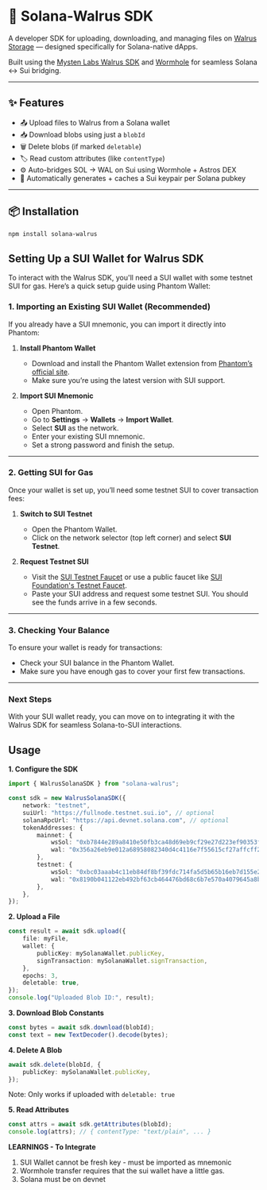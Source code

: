 # 🐘 Solana-Walrus SDK

A developer SDK for uploading, downloading, and managing files on [Walrus Storage](https://mystenlabs.com/projects/walrus) — designed specifically for Solana-native dApps.

Built using the [Mysten Labs Walrus SDK](https://sdk.mystenlabs.com/walrus) and [Wormhole](https://wormhole.com) for seamless Solana ↔ Sui bridging.

---

## ✨ Features

- 📤 Upload files to Walrus from a Solana wallet
- 📥 Download blobs using just a `blobId`
- 🗑️ Delete blobs (if marked `deletable`)
- 🏷️ Read custom attributes (like `contentType`)
- ⚙️ Auto-bridges SOL → WAL on Sui using Wormhole + Astros DEX
- 🔐 Automatically generates + caches a Sui keypair per Solana pubkey

---

## 📦 Installation

```bash
npm install solana-walrus
```

## Setting Up a SUI Wallet for Walrus SDK

To interact with the Walrus SDK, you'll need a SUI wallet with some testnet SUI for gas. Here’s a quick setup guide using Phantom Wallet:

### **1. Importing an Existing SUI Wallet (Recommended)**
If you already have a SUI mnemonic, you can import it directly into Phantom:

1. **Install Phantom Wallet**  
   - Download and install the Phantom Wallet extension from [Phantom’s official site](https://phantom.app/).
   - Make sure you’re using the latest version with SUI support.

2. **Import SUI Mnemonic**  
   - Open Phantom.
   - Go to **Settings** → **Wallets** → **Import Wallet**.
   - Select **SUI** as the network.
   - Enter your existing SUI mnemonic.
   - Set a strong password and finish the setup.

---

### **2. Getting SUI for Gas**
Once your wallet is set up, you’ll need some testnet SUI to cover transaction fees:

1. **Switch to SUI Testnet**  
   - Open the Phantom Wallet.
   - Click on the network selector (top left corner) and select **SUI Testnet**.

2. **Request Testnet SUI**  
   - Visit the [SUI Testnet Faucet](https://discord.gg/sui) or use a public faucet like [SUI Foundation's Testnet Faucet](https://faucet.sui.io).  
   - Paste your SUI address and request some testnet SUI. You should see the funds arrive in a few seconds.

---

### **3. Checking Your Balance**
To ensure your wallet is ready for transactions:

- Check your SUI balance in the Phantom Wallet.
- Make sure you have enough gas to cover your first few transactions.

---

### **Next Steps**
With your SUI wallet ready, you can move on to integrating it with the Walrus SDK for seamless Solana-to-SUI interactions.

## Usage 

**1. Configure the SDK**
```ts 
import { WalrusSolanaSDK } from "solana-walrus";

const sdk = new WalrusSolanaSDK({
	network: "testnet",
	suiUrl: "https://fullnode.testnet.sui.io", // optional
	solanaRpcUrl: "https://api.devnet.solana.com", // optional
	tokenAddresses: {
		mainnet: {
			wsSol: "0xb7844e289a8410e50fb3ca48d69eb9cf29e27d223ef90353fe1bd8e27ff8f3f8::coin::COIN",
			wal: "0x356a26eb9e012a68958082340d4c4116e7f55615cf27affcff209cf0ae544f59::wal::WAL",
		},
		testnet: {
			wsSol: "0xbc03aaab4c11eb84df8bf39fdc714fa5d5b65b16eb7d155e22c74a68c8d4e17f::coin::COIN",
			wal: "0x8190b041122eb492bf63cb464476bd68c6b7e570a4079645a8b28732b6197a82::wal::WAL",
		},
	},
});
```

**2. Upload a File**

```ts
const result = await sdk.upload({
	file: myFile,
	wallet: {
		publicKey: mySolanaWallet.publicKey,
		signTransaction: mySolanaWallet.signTransaction,
	},
	epochs: 3,
	deletable: true,
});
console.log("Uploaded Blob ID:", result);
```

**3. Download Blob Constants**

```ts
const bytes = await sdk.download(blobId);
const text = new TextDecoder().decode(bytes);
```

**4. Delete A Blob**

```ts
await sdk.delete(blobId, {
	publicKey: mySolanaWallet.publicKey,
});
```
Note: Only works if uploaded with ```deletable: true```

**5. Read Attributes**

```ts
const attrs = await sdk.getAttributes(blobId);
console.log(attrs); // { contentType: "text/plain", ... }
```

**LEARNINGS - To Integrate**
1. SUI Wallet cannot be fresh key - must be imported as mnemonic
2. Wormhole transfer requires that the sui wallet have a little gas. 
3. Solana must be on devnet 